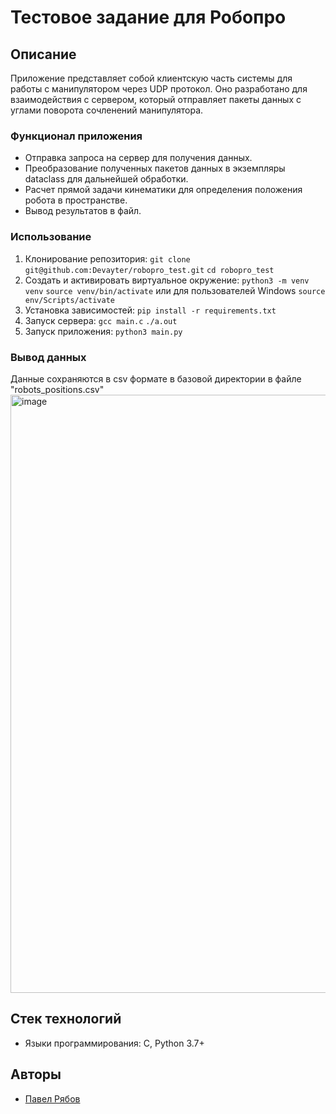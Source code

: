 # Тестовое задание для Робопро

## Описание

Приложение представляет собой клиентскую часть системы для работы с манипулятором через UDP протокол. Оно разработано для взаимодействия с сервером, который отправляет пакеты данных с углами поворота сочленений манипулятора.

### Функционал приложения

* Отправка запроса на сервер для получения данных.
* Преобразование полученных пакетов данных в экземпляры dataclass для дальнейшей обработки.
* Расчет прямой задачи кинематики для определения положения робота в пространстве.
* Вывод результатов в файл.

### Использование

1. Клонирование репозитория:
`git clone git@github.com:Devayter/robopro_test.git`
`cd robopro_test`
2. Cоздать и активировать виртуальное окружение:
`python3 -m venv venv`
`source venv/bin/activate`
или для пользователей Windows
`source env/Scripts/activate`
3. Установка зависимостей:
`pip install -r requirements.txt`
4. Запуск сервера:
`gcc main.c`
`./a.out`
5. Запуск приложения:
`python3 main.py`

### Вывод данных

Данные сохраняются в csv формате в базовой директории в файле "robots_positions.csv"
<img width="957" alt="image" src="https://github.com/Devayter/robopro_test/assets/103175986/456d9831-f48d-4889-9c41-3c863f3ea5e9">

## Стек технологий

* Языки программирования: С, Python 3.7+

## Авторы

* [Павел Рябов](https://github.com/Devayter/)
